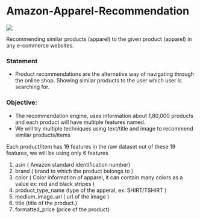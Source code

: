 # Amazon-Apparel-Recommendation
<img src='https://s3.amazonaws.com/poly-screenshots.angel.co/Project/b3/793703/d3173ba84fe4cd2248f0bde23fab625a-thumb_jpg.jpg'>


Recommending similar products (apparel) to the given product (apparel) in any e-commerce websites. 

### Statement

-  Product recommendations are the alternative way of navigating through the online shop. Showing similar products to the user which user is searching for.


### Objective: 
- The recommendation engine, uses information about 1,80,000 products and each product will have multiple features named.
- We will try multiple techniques using text/title and image to recommend similar products/items


Each product/item has 19 features in the raw dataset out of these 19 features, we will be using only 6 features 

1. asin  ( Amazon standard identification number)
2. brand ( brand to which the product belongs to )
3. color ( Color information of apparel, it can contain many colors as   a value ex: red and black stripes ) 
4. product_type_name (type of the apperal, ex: SHIRT/TSHIRT )
5. medium_image_url  ( url of the image )
6. title (title of the product.)
7. formatted_price (price of the product)
